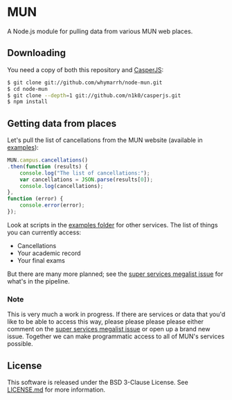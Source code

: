 MUN
===

A Node.js module for pulling data from various MUN web places.

Downloading
-----------

You need a copy of both this repository and [CasperJS]:

```bash
$ git clone git://github.com/whymarrh/node-mun.git
$ cd node-mun
$ git clone --depth=1 git://github.com/n1k0/casperjs.git
$ npm install
```

Getting data from places
------------------------

Let's pull the list of cancellations from the MUN website (available in [examples](examples/cancellations.js)):

```js
MUN.campus.cancellations()
.then(function (results) {
    console.log("The list of cancellations:");
    var cancellations = JSON.parse(results[0]);
    console.log(cancellations);
},
function (error) {
    console.error(error);
});
```

Look at scripts in the [examples folder](examples) for other services. The list of things you can currently access:

- Cancellations
- Your academic record
- Your final exams

But there are many more planned; see the [super services megalist issue] for what's in the pipeline.

### Note

This is very much a work in progress. If there are services or data that you'd like to be able to access this way, please please please please either comment on the [super services megalist issue] or open up a brand new issue. Together we can make programmatic access to all of MUN's services possible.

License
-------

This software is released under the BSD 3-Clause License. See [LICENSE.md](LICENSE.md) for more information.

  [CasperJS]:http://casperjs.org/
  [super services megalist issue]:https://github.com/whymarrh/node-mun/issues/5
